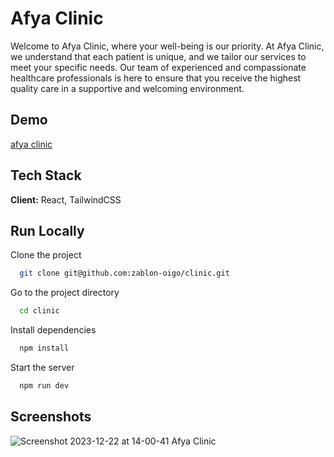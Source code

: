 # Afya Clinic

Welcome to Afya Clinic, where your well-being is our priority. At Afya Clinic, we understand that each patient is unique, and we tailor our services to meet your specific needs. Our team of experienced and compassionate healthcare professionals is here to ensure that you receive the highest quality care in a supportive and welcoming environment.

## Demo
[afya clinic](https://mellow-selkie-e79d8c.netlify.app/)

## Tech Stack

**Client:** React, TailwindCSS

## Run Locally

Clone the project

```bash
  git clone git@github.com:zablon-oigo/clinic.git
```

Go to the project directory

```bash
  cd clinic
```

Install dependencies

```bash
  npm install
```

Start the server

```bash
  npm run dev
```

## Screenshots

![Screenshot 2023-12-22 at 14-00-41 Afya Clinic](https://github.com/zablon-oigo/clinic/assets/143833326/e265ffa9-2b52-4d2e-96ee-4f59f1714faa)

